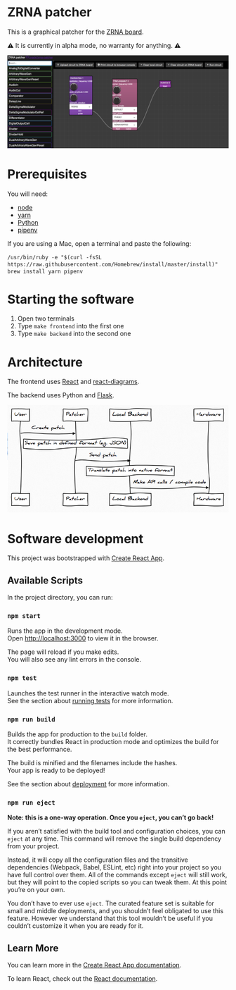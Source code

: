 # ZRNA patcher

This is a graphical patcher for the [ZRNA board](https://zrna.org).

:warning: It is currently in alpha mode, no warranty for anything. :warning:

![screenshot](screenshot.png)

# Prerequisites

You will need:

- [node](https://nodejs.org/en/)
- [yarn](https://yarnpkg.com/lang/en/)
- [Python](https://www.python.org/)
- [pipenv](https://github.com/pypa/pipenv)

If you are using a Mac, open a terminal and paste the following:
```
/usr/bin/ruby -e "$(curl -fsSL https://raw.githubusercontent.com/Homebrew/install/master/install)"
brew install yarn pipenv
```

# Starting the software

1. Open two terminals
2. Type `make frontend` into the first one
3. Type `make backend` into the second one

# Architecture

The frontend uses [React](https://reactjs.org) and [react-diagrams](https://github.com/projectstorm/react-diagrams).

The backend uses Python and [Flask](https://palletsprojects.com/p/flask/).

![architecture](architecture.png)

# Software development
This project was bootstrapped with [Create React App](https://github.com/facebook/create-react-app).

## Available Scripts

In the project directory, you can run:

### `npm start`

Runs the app in the development mode.<br>
Open [http://localhost:3000](http://localhost:3000) to view it in the browser.

The page will reload if you make edits.<br>
You will also see any lint errors in the console.

### `npm test`

Launches the test runner in the interactive watch mode.<br>
See the section about [running tests](https://facebook.github.io/create-react-app/docs/running-tests) for more information.

### `npm run build`

Builds the app for production to the `build` folder.<br>
It correctly bundles React in production mode and optimizes the build for the best performance.

The build is minified and the filenames include the hashes.<br>
Your app is ready to be deployed!

See the section about [deployment](https://facebook.github.io/create-react-app/docs/deployment) for more information.

### `npm run eject`

**Note: this is a one-way operation. Once you `eject`, you can’t go back!**

If you aren’t satisfied with the build tool and configuration choices, you can `eject` at any time. This command will remove the single build dependency from your project.

Instead, it will copy all the configuration files and the transitive dependencies (Webpack, Babel, ESLint, etc) right into your project so you have full control over them. All of the commands except `eject` will still work, but they will point to the copied scripts so you can tweak them. At this point you’re on your own.

You don’t have to ever use `eject`. The curated feature set is suitable for small and middle deployments, and you shouldn’t feel obligated to use this feature. However we understand that this tool wouldn’t be useful if you couldn’t customize it when you are ready for it.

## Learn More

You can learn more in the [Create React App documentation](https://facebook.github.io/create-react-app/docs/getting-started).

To learn React, check out the [React documentation](https://reactjs.org/).
